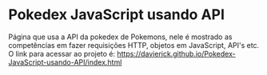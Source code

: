 # Pokedex JavaScript usando API
 Página que usa a API da pokedex de Pokemons, nele é mostrado as competências em fazer requisições HTTP, objetos em JavaScript, API's etc.
O link para acessar ao projeto é: https://davierick.github.io/Pokedex-JavaScript-usando-API/index.html
